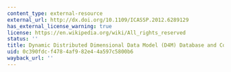 ```yaml
---
content_type: external-resource
external_url: http://dx.doi.org/10.1109/ICASSP.2012.6289129
has_external_license_warning: true
license: https://en.wikipedia.org/wiki/All_rights_reserved
status: ''
title: Dynamic Distributed Dimensional Data Model (D4M) Database and Computation System
uid: 0c390fdc-f478-4af9-82e4-4a597c5800b6
wayback_url: ''
---
```


